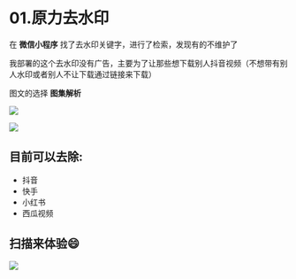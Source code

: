 # 01.原力去水印

在 **微信小程序** 找了去水印关键字，进行了检索，发现有的不维护了

我部署的这个去水印没有广告，主要为了让那些想下载别人抖音视频（不想带有别人水印或者别人不让下载通过链接来下载）

图文的选择 **图集解析**

![](https://oss.laf.run/v8w6wa-keepass/images/qushuiyin_demo1.jpg)

![](https://oss.laf.run/v8w6wa-keepass/images/qushuiyin_demo2.jpg)


## 目前可以去除:
* 抖音
* 快手
* 小红书
* 西瓜视频

## 扫描来体验😄

![](https://oss.laf.run/v8w6wa-keepass/images/yuanliqushuiyin.jpeg)
